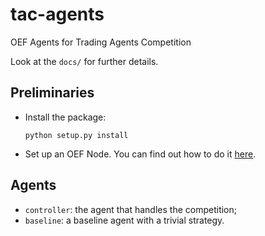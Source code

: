# tac-agents
OEF Agents for Trading Agents Competition

Look at the `docs/` for further details.

## Preliminaries

- Install the package:

      python setup.py install 

- Set up an OEF Node. You can find out how to do it [here](https://fetchai.github.io/oef-sdk-python/user/oef-node.html).

## Agents

- `controller`: the agent that handles the competition;
- `baseline`: a baseline agent with a trivial strategy.




